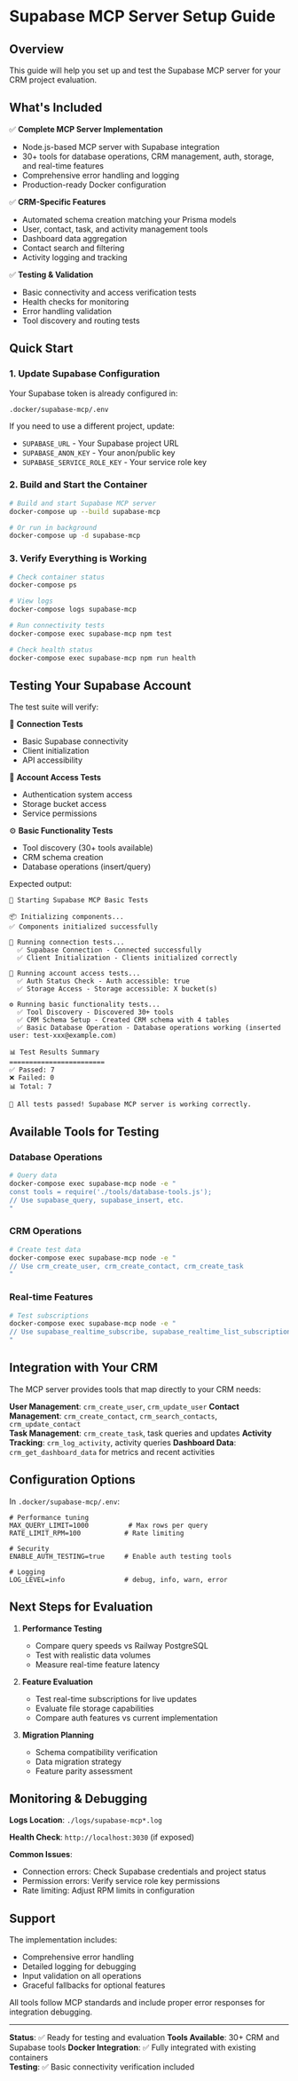 # Supabase MCP Server Setup Guide

## Overview

This guide will help you set up and test the Supabase MCP server for your CRM project evaluation.

## What's Included

✅ **Complete MCP Server Implementation**
- Node.js-based MCP server with Supabase integration
- 30+ tools for database operations, CRM management, auth, storage, and real-time features
- Comprehensive error handling and logging
- Production-ready Docker configuration

✅ **CRM-Specific Features**
- Automated schema creation matching your Prisma models
- User, contact, task, and activity management tools
- Dashboard data aggregation
- Contact search and filtering
- Activity logging and tracking

✅ **Testing & Validation**
- Basic connectivity and access verification tests
- Health checks for monitoring
- Error handling validation
- Tool discovery and routing tests

## Quick Start

### 1. Update Supabase Configuration

Your Supabase token is already configured in:
```
.docker/supabase-mcp/.env
```

If you need to use a different project, update:
- `SUPABASE_URL` - Your Supabase project URL
- `SUPABASE_ANON_KEY` - Your anon/public key  
- `SUPABASE_SERVICE_ROLE_KEY` - Your service role key

### 2. Build and Start the Container

```bash
# Build and start Supabase MCP server
docker-compose up --build supabase-mcp

# Or run in background
docker-compose up -d supabase-mcp
```

### 3. Verify Everything is Working

```bash
# Check container status
docker-compose ps

# View logs
docker-compose logs supabase-mcp

# Run connectivity tests
docker-compose exec supabase-mcp npm test

# Check health status
docker-compose exec supabase-mcp npm run health
```

## Testing Your Supabase Account

The test suite will verify:

🔌 **Connection Tests**
- Basic Supabase connectivity
- Client initialization
- API accessibility

🔑 **Account Access Tests**  
- Authentication system access
- Storage bucket access
- Service permissions

⚙️ **Basic Functionality Tests**
- Tool discovery (30+ tools available)
- CRM schema creation
- Database operations (insert/query)

Expected output:
```
🚀 Starting Supabase MCP Basic Tests

📦 Initializing components...
✅ Components initialized successfully

🔌 Running connection tests...
  ✅ Supabase Connection - Connected successfully
  ✅ Client Initialization - Clients initialized correctly

🔑 Running account access tests...
  ✅ Auth Status Check - Auth accessible: true
  ✅ Storage Access - Storage accessible: X bucket(s)

⚙️ Running basic functionality tests...
  ✅ Tool Discovery - Discovered 30+ tools
  ✅ CRM Schema Setup - Created CRM schema with 4 tables
  ✅ Basic Database Operation - Database operations working (inserted user: test-xxx@example.com)

📊 Test Results Summary
========================
✅ Passed: 7
❌ Failed: 0
📊 Total: 7

🎉 All tests passed! Supabase MCP server is working correctly.
```

## Available Tools for Testing

### Database Operations
```bash
# Query data
docker-compose exec supabase-mcp node -e "
const tools = require('./tools/database-tools.js');
// Use supabase_query, supabase_insert, etc.
"
```

### CRM Operations
```bash
# Create test data
docker-compose exec supabase-mcp node -e "
// Use crm_create_user, crm_create_contact, crm_create_task
"
```

### Real-time Features
```bash
# Test subscriptions
docker-compose exec supabase-mcp node -e "
// Use supabase_realtime_subscribe, supabase_realtime_list_subscriptions
"
```

## Integration with Your CRM

The MCP server provides tools that map directly to your CRM needs:

**User Management**: `crm_create_user`, `crm_update_user`
**Contact Management**: `crm_create_contact`, `crm_search_contacts`, `crm_update_contact`  
**Task Management**: `crm_create_task`, task queries and updates
**Activity Tracking**: `crm_log_activity`, activity queries
**Dashboard Data**: `crm_get_dashboard_data` for metrics and recent activities

## Configuration Options

In `.docker/supabase-mcp/.env`:

```env
# Performance tuning
MAX_QUERY_LIMIT=1000          # Max rows per query
RATE_LIMIT_RPM=100           # Rate limiting

# Security
ENABLE_AUTH_TESTING=true     # Enable auth testing tools

# Logging
LOG_LEVEL=info               # debug, info, warn, error
```

## Next Steps for Evaluation

1. **Performance Testing**
   - Compare query speeds vs Railway PostgreSQL
   - Test with realistic data volumes
   - Measure real-time feature latency

2. **Feature Evaluation**
   - Test real-time subscriptions for live updates
   - Evaluate file storage capabilities
   - Compare auth features vs current implementation

3. **Migration Planning**
   - Schema compatibility verification
   - Data migration strategy
   - Feature parity assessment

## Monitoring & Debugging

**Logs Location**: `./logs/supabase-mcp*.log`

**Health Check**: `http://localhost:3030` (if exposed)

**Common Issues**:
- Connection errors: Check Supabase credentials and project status
- Permission errors: Verify service role key permissions
- Rate limiting: Adjust RPM limits in configuration

## Support

The implementation includes:
- Comprehensive error handling
- Detailed logging for debugging  
- Input validation on all operations
- Graceful fallbacks for optional features

All tools follow MCP standards and include proper error responses for integration debugging.

---

**Status**: ✅ Ready for testing and evaluation
**Tools Available**: 30+ CRM and Supabase tools
**Docker Integration**: ✅ Fully integrated with existing containers  
**Testing**: ✅ Basic connectivity verification included